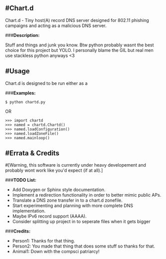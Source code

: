 #__Chart.d__
--

Chart.d - Tiny host(A) record DNS server designed for 802.11 phishing campaigns and acting as a malicious DNS server.

###__Description:__

Stuff and things and junk you know. Btw python probably wasnt the best choice for this project but YOLO. I personally blame the GIL but real men use stackless python anyways <3


#__Usage__
---

Chart.d is designed to be run either as a 

###__Examples:__

    $ python chartd.py

OR

    >>> import chartd
    >>> named = chartd.Chartd()
    >>> named.loadConfiguration()
    >>> named.loadZoneFile()
    >>> named.mainloop()


#__Errata & Credits__
---

#[Warning, this software is currently under heavy developement and probably wont work like you'd expect (if at all).]

###__TODO List:__

* Add Doxygen or Sphinx style documentation.
* Implement a redirection functionality in order to better mimic public APs.
* Translate a DNS zone transfer in to a chart.d zonefile.
* Start experimenting and planning with more complete DNS implementation.
* Maybe IPv6 record support (AAAA).
* Consider splitting up project in to seperate files when it gets bigger

###__Credits:__

* Person1: Thanks for that thing.
* Person2: You made that thing that does some stuff so thanks for that.
* Animal1: Down with the compsci patriarcy!
